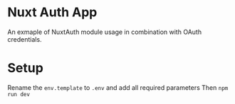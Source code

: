 # Nuxt Auth App

An exmaple of NuxtAuth module usage in combination with OAuth credentials.

# Setup

Rename the `env.template` to `.env` and add all required parameters
Then `npm run dev`